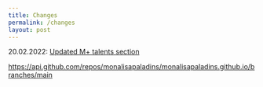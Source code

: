 ```yaml
---
title: Changes
permalink: /changes
layout: post
---
```


20.02.2022:
[Updated M+ talents section](/M+/talents)

https://api.github.com/repos/monalisapaladins/monalisapaladins.github.io/branches/main
